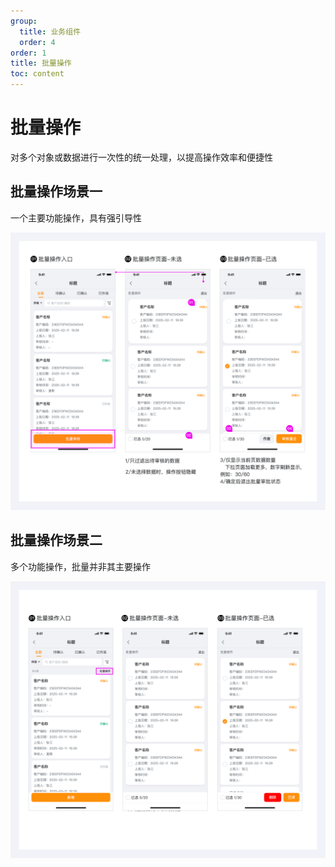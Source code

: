 ```yaml
---
group:
  title: 业务组件
  order: 4
order: 1
title: 批量操作
toc: content
---
```


# 批量操作

对多个对象或数据进行一次性的统一处理，以提高操作效率和便捷性

## 批量操作场景一

一个主要功能操作，具有强引导性

<img class="preview-img no-padding" src="./assets/images/batch/scene1.png" />

## 批量操作场景二

多个功能操作，批量并非其主要操作

<img class="preview-img no-padding" src="./assets/images/batch/scene2.png" />
